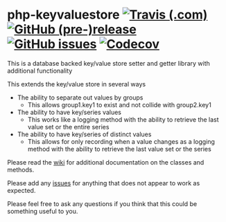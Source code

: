 # php-keyvaluestore [![Travis (.com)](https://img.shields.io/travis/com/ryanwhowe/php-keyvaluestore.svg)](https://github.com/ryanwhowe/php-keyvaluestore) [![GitHub (pre-)release](https://img.shields.io/github/release/ryanwhowe/php-keyvaluestore/all.svg)](https://github.com/ryanwhowe/php-keyvaluestore) [![GitHub issues](https://img.shields.io/github/issues-raw/ryanwhowe/php-keyvaluestore.svg)](https://github.com/ryanwhowe/php-keyvaluestore) [![Codecov](https://img.shields.io/codecov/c/github/ryanwhowe/php-keyvaluestore.svg)](https://github.com/ryanwhowe/php-keyvaluestore)

This is a database backed key/value store setter and getter library with additional functionality

This extends the key/value store in several ways

- The ability to separate out values by groups
  - This allows group1.key1 to exist and not collide with group2.key1
- The ability to have key/series values
  - This works like a logging method with the ability to retrieve the last value set or the entire series
- The ability to have key/series of distinct values
  - This allows for only recording when a value changes as a logging method with the ability to retrieve the last value 
  set or the series

Please read the [wiki](https://github.com/ryanwhowe/php-keyvaluestore/wiki) for additional documentation on the classes and methods.

Please add any [issues](https://github.com/ryanwhowe/php-keyvaluestore/issues) for anything that does not appear to work as expected.

Please feel free to ask any questions if you think that this could be something useful to you.

